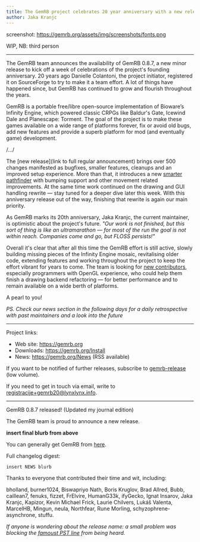 ```yaml
---
title: The GemRB project celebrates 20 year anniversary with a new release
author: Jaka Kranjc
---
```


screenshot:
https://gemrb.org/assets/img/screenshots/fonts.png

WIP, NB: third person

---------

The GemRB team announces the availability of GemRB 0.8.7, a new minor release to kick off
a week of celebrations of the project's founding anniversary. 20 years ago Danielle Colantoni,
the project initiator, registered it on SourceForge to try to make it a team effort. A lot of
things have happened since, but GemRB has continued to grow and flourish throughout the years.

GemRB is a portable free/libre open-source implementation of Bioware’s Infinity Engine, which
powered classic CRPGs like Baldur's Gate, Icewind Dale and Planescape: Torment. The goal of
the project is to make these games available on a wide range of platforms forever, fix or avoid
old bugs, add new features and provide a superb platform for mod (and eventually game) development.

/.../

The [new release](link to full regular announcement) brings over 500 changes manifested as bugfixes, smaller features, cleanups
and an improved setup experience. More than that, it introduces a new [smarter
pathfinder](https://gemrb.org/2020/07/16/new-pathfinder-smarter-movement.html) with
bumping support and other movement related improvements. At the same time work continued
on the drawing and GUI handling rewrite — stay tuned for a deeper dive later this week.
With this anniversary release out of the way, finishing that rewrite is again our main
priority. 

As GemRB marks its 20th anniversary, Jaka Kranjc, the current maintainer, is optimistic about
the project's future. _"Our work is not finished, but this sort of thing is like an
ultramarathon — for most of the run the goal is not within reach. Companies come and go, but
FLOSS persists!"_ 

Overall it's clear that after all this time the GemRB effort is still active, slowly building
missing pieces of the Infinity Engine mosaic, revitalising older code, extending features and
working throughout the project to keep the effort vibrant for years to come. The team is
looking for [new contributors](https://github.com/gemrb/gemrb/blob/master/CONTRIBUTING.md),
especially programmers with OpenGL experience, who could help them finish a drawing backend
refactoring — for better performance and to remain available on a wide berth of platforms.

A pearl to you!

_PS. Check our news section in the following days for a daily retrospective with past maintainers and a look into the future_ 

---
Project links:
- Web site: https://gemrb.org
- Downloads: https://gemrb.org/Install
- News: https://gemrb.org/News (RSS available)

If you want to be notified of further releases, subscribe to
[gemrb-release](https://sourceforge.net/projects/gemrb/lists/gemrb-release) (low volume).

If you need to get in touch via email, write to <registracije+gemrb20@lynxlynx.info>.

--------------------------


GemRB 0.8.7 released! (Updated my journal edition)

The GemRB team is proud to announce a new release.

**insert final blurb from above**

You can generally get GemRB from [here](https://gemrb.org).

Full changelog digest:

    insert NEWS blurb


Thanks to everyone that contributed their time and wit, including:

bholland, burner1024, Biswapriyo Nath, Boris Kruglov, Brad Allred, Bubb, caillean7, fenuks, fizzet, FrElvire, HumanG33k, ifyGecko, Ignat Insarov, Jaka Kranjc, Kapizor, Kevin Michael Frick, Laurie Chilvers, Lukáš Valenta, MarcelHB, Mingun, neula, Northfear, Rune Morling, schyzophrene-asynchrone, stuffu.

*If anyone is wondering about the release name: a small problem was blocking
the [famoust PST line](https://www.youtube.com/watch?v=uxs3g0Xgh7k) from being
heard.*
